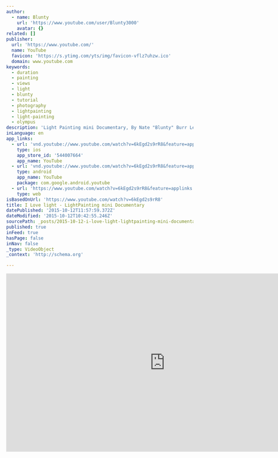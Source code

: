 ```yaml
---
author:
  - name: Blunty
    url: 'https://www.youtube.com/user/Blunty3000'
    avatar: {}
related: []
publisher:
  url: 'https://www.youtube.com/'
  name: YouTube
  favicon: 'https://s.ytimg.com/yts/img/favicon-vflz7uhzw.ico'
  domain: www.youtube.com
keywords:
  - duration
  - painting
  - views
  - light
  - blunty
  - tutorial
  - photography
  - lightpainting
  - light-painting
  - olympus
description: 'Light Painting mini Documentary, By Nate "Blunty" Burr Learn about Light-painting, get hints and tips on settings, technique and lightpainting tools and toys. Everything from Fire spinning, Burning Steel wool, the light stick, the "Orbinator", EL-Wire, even remote controlled quad-copter "Drones".'
inLanguage: en
app_links:
  - url: 'vnd.youtube://www.youtube.com/watch?v=6kEgd2s9rR8&feature=applinks'
    type: ios
    app_store_id: '544007664'
    app_name: YouTube
  - url: 'vnd.youtube://www.youtube.com/watch?v=6kEgd2s9rR8&feature=applinks'
    type: android
    app_name: YouTube
    package: com.google.android.youtube
  - url: 'https://www.youtube.com/watch?v=6kEgd2s9rR8&feature=applinks'
    type: web
isBasedOnUrl: 'https://www.youtube.com/watch?v=6kEgd2s9rR8'
title: I Love light - LightPainting mini Documentary
datePublished: '2015-10-12T11:57:59.372Z'
dateModified: '2015-10-12T10:42:55.246Z'
sourcePath: _posts/2015-10-12-i-love-light-lightpainting-mini-documentary.md
published: true
inFeed: true
hasPage: false
inNav: false
_type: VideoObject
_context: 'http://schema.org'

---
```

<iframe src="https://cdn.embedly.com/widgets/media.html?src=https%3A%2F%2Fwww.youtube.com%2Fembed%2F6kEgd2s9rR8%3Ffeature%3Doembed&amp;url=https%3A%2F%2Fwww.youtube.com%2Fwatch%3Fv%3D6kEgd2s9rR8&amp;image=https%3A%2F%2Fi.ytimg.com%2Fvi%2F6kEgd2s9rR8%2Fhqdefault.jpg&amp;key=b7d04c9b404c499eba89ee7072e1c4f7&amp;type=text%2Fhtml&amp;schema=youtube" width="854" height="480" scrolling="no" frameborder="0" allowfullscreen="allowfullscreen" style=""></iframe>